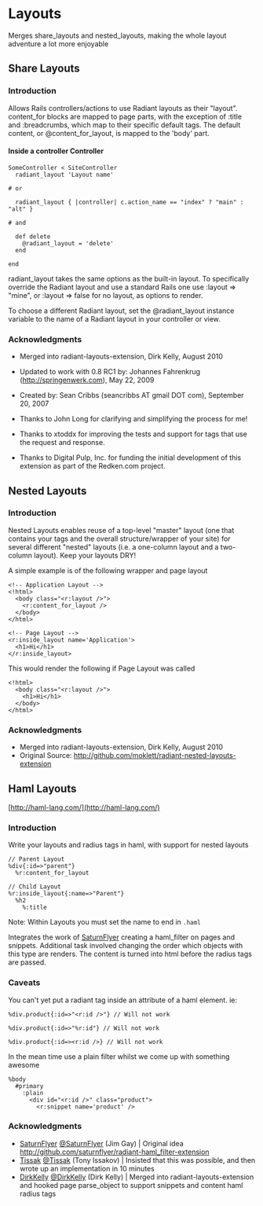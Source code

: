 # Layouts

Merges share_layouts and nested_layouts, making the whole layout adventure a lot more enjoyable

## Share Layouts

### Introduction

Allows Rails controllers/actions to use Radiant layouts as their "layout".
content_for blocks are mapped to page parts, with the exception of :title and
:breadcrumbs, which map to their specific default tags. The default content, 
or @content_for_layout, is mapped to the 'body' part.

#### Inside a controller Controller

    SomeController < SiteController
      radiant_layout 'Layout name'

    # or

      radiant_layout { |controller| c.action_name == "index" ? "main" : "alt" }
    
    # and
    
      def delete
        @radiant_layout = 'delete'
      end
      
    end

radiant_layout takes the same options as the built-in layout.  To specifically
override the Radiant layout and use a standard Rails one use 
:layout => "mine", or :layout => false for no layout, as options to render.

To choose a different Radiant layout, set the @radiant_layout instance 
variable to the name of a Radiant layout in your controller or view.

### Acknowledgments

* Merged into radiant-layouts-extension, Dirk Kelly, August 2010
* Updated to work with 0.8 RC1 by: Johannes Fahrenkrug (http://springenwerk.com), May 22, 2009
* Created by: Sean Cribbs (seancribbs AT gmail DOT com), September 20, 2007

* Thanks to John Long for clarifying and simplifying the process for me!
* Thanks to xtoddx for improving the tests and support for tags that use the  request and response.
* Thanks to Digital Pulp, Inc. for funding the initial development of this extension as part of the Redken.com project.

## Nested Layouts

### Introduction

Nested Layouts enables reuse of a top-level "master" layout (one that contains your <html> tags and the overall
structure/wrapper of your site) for several different "nested" layouts (i.e. a one-column layout and a
two-column layout).  Keep your layouts DRY!

A simple example is of the following wrapper and page layout

    <!-- Application Layout -->
    <!html>
      <body class="<r:layout />">
        <r:content_for_layout />
      </body>
    </html>
    
    <!-- Page Layout -->
    <r:inside_layout name='Application'>
      <h1>Hi</h1>
    </r:inside_layout>
    
This would render the following if Page Layout was called

    <!html>
      <body class="<r:layout />">
        <h1>Hi</h1>
      </body>
    </html>
    
### Acknowledgments

* Merged into radiant-layouts-extension, Dirk Kelly, August 2010
* Original Source: http://github.com/moklett/radiant-nested-layouts-extension

## Haml Layouts

[http://haml-lang.com/](http://haml-lang.com/)

### Introduction

Write your layouts and radius tags in haml, with support for nested layouts

    // Parent Layout
    %div{:id=>"parent"}
      %r:content_for_layout
      
    // Child Layout
    %r:inside_layout{:name=>"Parent"}
      %h2
        %:title
        
Note: Within Layouts you must set the name to end in `.haml`
        
Integrates the work of [SaturnFlyer](http://github.com/saturnflyer) creating a haml_filter on pages and snippets. Additional task involved
changing the order which objects with this type are renders. The content is turned into html before the 
radius tags are passed.

### Caveats 

You can't yet put a radiant tag inside an attribute of a haml element. ie:

    %div.product{:id=>"<r:id />"} // Will not work
    
    %div.product{:id=>"%r:id"} // Will not work
    
    %div.product{:id=><r:id />} // Will not work

In the mean time use a plain filter whilst we come up with something awesome

    %body
      #primary
        :plain
          <div id="<r:id />" class="product">
            <r:snippet name='product' />

### Acknowledgments

* [SaturnFlyer](http://github.com/saturnflyer) [@SaturnFlyer](http://twitter.com/saturnflyer) (Jim Gay)  | Original idea http://github.com/saturnflyer/radiant-haml_filter-extension
* [Tissak](http://github.com/tissak) [@Tissak](http://twitter.com/tissak) (Tony Issakov)  | Insisted that this was possible, and then wrote up an implementation in 10 minutes
* [DirkKelly](http://github.com/dirkkelly) [@DirkKelly](http://twitter.com/dirkkelly) (Dirk Kelly) | Merged into radiant-layouts-extension and hooked page parse_object to support snippets and content haml radius tags